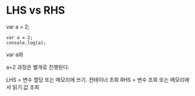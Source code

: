 # LHS vs RHS

var a = 2;

```
var a = 2;
console.log(a);
```

var a와

a=2 과정은 별개로 진행된다.



LHS = 변수 할당 또는 메모리에 쓰기. 컨테이너 조회
RHS = 변수 조회 또는 메모리에서 읽기.값 조회